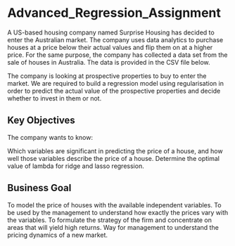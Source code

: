 # Advanced_Regression_Assignment

A US-based housing company named Surprise Housing has decided to enter the Australian market. The company uses data analytics to purchase houses at a price below their actual values and flip them on at a higher price. For the same purpose, the company has collected a data set from the sale of houses in Australia. The data is provided in the CSV file below.

The company is looking at prospective properties to buy to enter the market. We are required to build a regression model using regularisation in order to predict the actual value of the prospective properties and decide whether to invest in them or not.

## Key Objectives
The company wants to know:

Which variables are significant in predicting the price of a house, and how well those variables describe the price of a house.
Determine the optimal value of lambda for ridge and lasso regression.

## Business Goal
To model the price of houses with the available independent variables.
To be used by the management to understand how exactly the prices vary with the variables.
To formulate the strategy of the firm and concentrate on areas that will yield high returns.
Way for management to understand the pricing dynamics of a new market.
